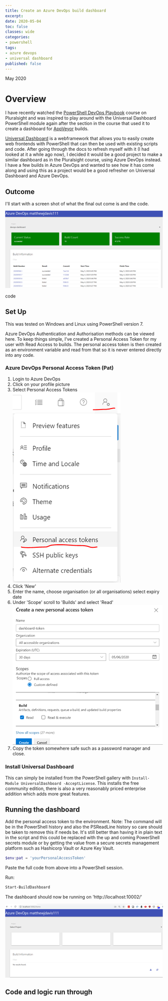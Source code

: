 ```yaml
---
title: Create an Azure DevOps build dashboard
excerpt: 
date: 2020-05-04
toc: false
classes: wide
categories:
- powershell
tags:
- azure devops
- universal dashboard
published: false
---
```

May 2020

# Overview

I have recently watched the [PowerShell DevOps Playbook] course on Pluralsight and was inspired to play around with the Universal Dashboard PowerShell module again after the section in the course that used it to create a dashboard for [AppVeyor] builds.

[Universal Dashboard] is a webframework that allows you to easily create web frontends with PowerShell that can then be used with existing scripts and code. After going through the docs to refresh myself with it (I had looked at it a while ago now), I decided it would be a good project to make a similar dashboard as in the Pluralsight course, using Azure DevOps instead. I have a few builds in Azure DevOps and wanted to see how it has come along and using this as a project would be a good refresher on Universal Dashboard and Azure DevOps.

## Outcome

I'll start with a screen shot of what the final out come is and the code.

![Dashboard overview](/images/build-dashboard/dashboard1.png)

code

## Set Up

This was tested on Windows and Linux using PowerShell version 7.

Azure DevOps Authentication and Authorisation methods can be viewed here. To keep things simple, I've created a Personal Access Token for my user with Read Access to builds. The personal access token is then created as an environment variable and read from that so it is never entered directly into any code.

### Azure DevOps Personal Access Token (Pat)

1. Login to Azure DevOps
2. Click on your profile picture
3. Select Personal Access Tokens
![Dashboard overview](/images/build-dashboard/pat.png)
4. Click 'New'
5. Enter the name, choose organisation (or all organisations) select expiry date
6. Under 'Scope' scroll to 'Builds' and select 'Read'
![Dashboard overview](/images/build-dashboard/create-new.png)
7. Copy the token somewhere safe such as a password manager and close.

### Install Universal Dashboard

This can simply be installed from the PowerShell gallery with ``` Install-Module UniversalDashboard -AcceptLicense ```. This installs the free community edition, there is also a very reasonably priced enterprise addition which adds more great features.

## Running the dashboard

Add the personal access token to the environment. 
Note: The command will be in the PowerShell history and also the PSReadLine history so care should be taken to remove this if needs be. It's still better than having it in plain text in the script and this could be replaced with the up and coming PowerShell secrets module or by getting the value from a secure secrets management platform such as Hashicorp Vault or Azure Key Vault.

```powershell
$env:pat = 'yourPersonalAccessToken'
```

Paste the full code from above into a PowerShell session.

Run:

```powershell
Start-BuildDashboard
```

The dashboard should now be running on 'http://localhost:10002/'

![Dashboard overview](/images/build-dashboard/running.png)

## Code and logic run through




[PowerShell DevOps Playbook]: https://app.pluralsight.com/library/courses/powershell-devops-playbook/table-of-contents
[AppVeyor]: https://www.appveyor.com/
[Universal Dashboard]: https://universaldashboard.io/
[Microsoft documentation]: https://docs.microsoft.com/en-us/azure/devops/organizations/accounts/use-personal-access-tokens-to-authenticate?view=azure-devops&tabs=preview-page